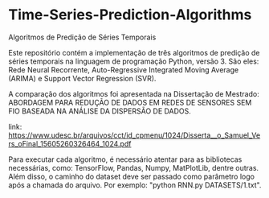 # Time-Series-Prediction-Algorithms
Algoritmos de Predição de Séries Temporais

Este repositório contém a implementação de três algoritmos de predição de séries temporais na linguagem de programação Python, versão 3. São eles: Rede Neural Recorrente, Auto-Regressive Integrated Moving Average (ARIMA) e Support Vector Regression (SVR).

A comparação dos algoritmos foi apresentada na Dissertação de Mestrado: ABORDAGEM PARA REDUÇÃO DE DADOS EM REDES DE SENSORES SEM FIO BASEADA NA ANÁLISE DA DISPERSÃO DE DADOS.

link: https://www.udesc.br/arquivos/cct/id_cpmenu/1024/Disserta__o_Samuel_Vers_oFinal_15605260326464_1024.pdf

Para executar cada algoritmo, é necessário atentar para as bibliotecas necessárias, como: TensorFlow, Pandas, Numpy, MatPlotLib, dentre outras. Além disso, o caminho do dataset deve ser passado como parâmetro logo após a chamada do arquivo. Por exemplo: "python RNN.py DATASETS/1.txt".
